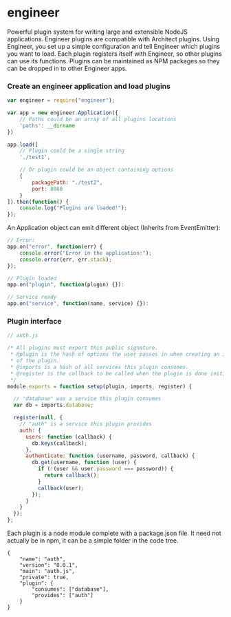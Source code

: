 engineer
========

Powerful plugin system for writing large and extensible NodeJS applications. Engineer plugins are compatible with Architect plugins. Using Engineer, you set up a simple configuration and tell Engineer which plugins you want to load. Each plugin registers itself with Engineer, so other plugins can use its functions. Plugins can be maintained as NPM packages so they can be dropped in to other Engineer apps.


### Create an engineer application and load plugins

```javascript
var engineer = require("engineer");

var app = new engineer.Application({
    // Paths could be an array of all plugins locations
    'paths': __dirname
})

app.load([
    // Plugin could be a single string
    './test1',

    // Or plugin could be an object containing options
    {
        packagePath: "./test2",
        port: 8080
    }
]).then(function() {
    console.log("Plugins are loaded!");
});
```

An Application object can emit different object (Inherits from EventEmitter):

```javascript
// Error:
app.on("error", function(err) {
    console.error("Error in the application:");
    console.error(err, err.stack);
});

// Plugin loaded
app.on("plugin", function(plugin) {}):

// Service ready
app.on("service", function(name, service) {}):
```


### Plugin interface

```javascript
// auth.js

/* All plugins must export this public signature.
 * @plugin is the hash of options the user passes in when creating an instance
 * of the plugin.
 * @imports is a hash of all services this plugin consumes.
 * @register is the callback to be called when the plugin is done initializing.
 */
module.exports = function setup(plugin, imports, register) {

  // "database" was a service this plugin consumes
  var db = imports.database;

  register(null, {
    // "auth" is a service this plugin provides
    auth: {
      users: function (callback) {
        db.keys(callback);
      },
      authenticate: function (username, password, callback) {
        db.get(username, function (user) {
          if (!(user && user.password === password)) {
            return callback();
          }
          callback(user);
        });
      }
    }
  });
};
```

Each plugin is a node module complete with a package.json file. It need not actually be in npm, it can be a simple folder in the code tree.

```
{
    "name": "auth",
    "version": "0.0.1",
    "main": "auth.js",
    "private": true,
    "plugin": {
        "consumes": ["database"],
        "provides": ["auth"]
    }
}
```